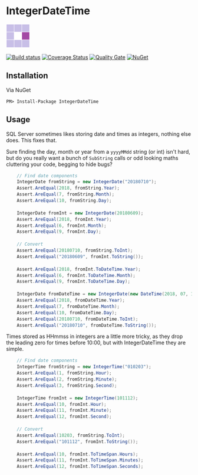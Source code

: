 # IntegerDateTime

![IntegerDateTime Logo](https://raw.githubusercontent.com/mattumotu/IntegerDateTime/master/integerdatetime.png "IntegerDateTime Logo") 

[![Build status](https://ci.appveyor.com/api/projects/status/pl3kc2ix69icrphj?svg=true)](https://ci.appveyor.com/project/mattumotu/integerdatetime/branch/master)
[![Coverage Status](https://coveralls.io/repos/github/mattumotu/IntegerDateTime/badge.svg?branch=master)](https://coveralls.io/github/mattumotu/IntegerDateTime?branch=master)
[![Quality Gate](https://sonarcloud.io/api/project_badges/measure?project=mattumotu_IntegerDateTime&metric=alert_status)](https://sonarcloud.io/dashboard?id=mattumotu_IntegerDateTime)
[![NuGet](https://img.shields.io/nuget/v/integerdatetime.svg)](https://www.nuget.org/packages/IntegerDateTime/)

Installation
---
Via NuGet

    PM> Install-Package IntegerDateTime 
    
## Usage

SQL Server sometimes likes storing date and times as integers, nothing else does. This fixes that.

Sure finding the day, month or year from a `yyyyMMdd` string (or int) isn't hard, but do you really want a bunch of `SubString` calls or odd looking maths cluttering your code, begging to hide bugs?

```cs
    // Find date components
    IntegerDate fromString = new IntegerDate("20180710");
    Assert.AreEqual(2018, fromString.Year);
    Assert.AreEqual(7, fromString.Month);
    Assert.AreEqual(10, fromString.Day);

    IntegerDate fromInt = new IntegerDate(20180609);
    Assert.AreEqual(2018, fromInt.Year);
    Assert.AreEqual(6, fromInt.Month);
    Assert.AreEqual(9, fromInt.Day);

    // Convert
    Assert.AreEqual(20180710, fromString.ToInt);
    Assert.AreEqual("20180609", fromInt.ToString());

    Assert.AreEqual(2018, fromInt.ToDateTime.Year);
    Assert.AreEqual(6, fromInt.ToDateTime.Month);
    Assert.AreEqual(9, fromInt.ToDateTime.Day);

    IntegerDate fromDateTime = new IntegerDate(new DateTime(2018, 07, 10));
    Assert.AreEqual(2018, fromDateTime.Year);
    Assert.AreEqual(7, fromDateTime.Month);
    Assert.AreEqual(10, fromDateTime.Day);
    Assert.AreEqual(20180710, fromDateTime.ToInt);
    Assert.AreEqual("20180710", fromDateTime.ToString());
```

Times stored as HHmmss in integers are a little more tricky, as they drop the leading zero for times before 10:00, but with IntegerDateTime they are simple.

```cs
    // Find date components
    IntegerTime fromString = new IntegerTime("010203");
    Assert.AreEqual(1, fromString.Hour);
    Assert.AreEqual(2, fromString.Minute);
    Assert.AreEqual(3, fromString.Second);

    IntegerTime fromInt = new IntegerTime(101112);
    Assert.AreEqual(10, fromInt.Hour);
    Assert.AreEqual(11, fromInt.Minute);
    Assert.AreEqual(12, fromInt.Second);

    // Convert
    Assert.AreEqual(10203, fromString.ToInt);
    Assert.AreEqual("101112", fromInt.ToString());

    Assert.AreEqual(10, fromInt.ToTimeSpan.Hours);
    Assert.AreEqual(11, fromInt.ToTimeSpan.Minutes);
    Assert.AreEqual(12, fromInt.ToTimeSpan.Seconds);
```
